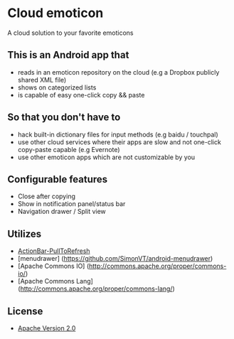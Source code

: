 # Cloud emoticon

A cloud solution to your favorite emoticons  

## This is an Android app that
* reads in an emoticon repository on the cloud (e.g a Dropbox publicly shared XML file)
* shows on categorized lists
* is capable of easy one-click copy && paste

## So that you don't have to
* hack built-in dictionary files for input methods (e.g baidu / touchpal)
* use other cloud services where their apps are slow and not one-click copy-paste capable (e.g Evernote)  
* use other emoticon apps which are not customizable by you

## Configurable features
* Close after copying
* Show in notification panel/status bar
* Navigation drawer / Split view

## Utilizes
* [ActionBar-PullToRefresh](https://github.com/chrisbanes/ActionBar-PullToRefresh)
* [menudrawer] (https://github.com/SimonVT/android-menudrawer)
* [Apache Commons IO] (http://commons.apache.org/proper/commons-io/)
* [Apache Commons Lang] (http://commons.apache.org/proper/commons-lang/)

## License
* [Apache Version 2.0](http://www.apache.org/licenses/LICENSE-2.0)
